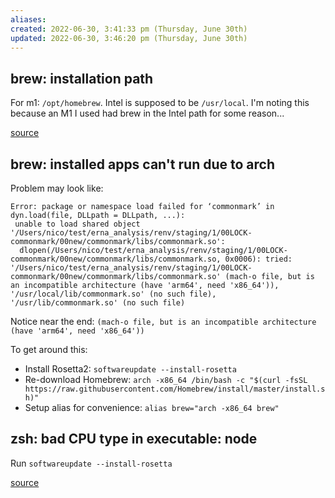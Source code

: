```yaml
---
aliases: 
created: 2022-06-30, 3:41:33 pm (Thursday, June 30th)
updated: 2022-06-30, 3:46:20 pm (Thursday, June 30th)
---
```


## brew: installation path

For m1: `/opt/homebrew`.
Intel is supposed to be `/usr/local`.
I'm noting this because an M1 I used had brew in the Intel path for some reason...

[source](https://stackoverflow.com/questions/70983104/brew-installs-not-appearing-in-usr-local-bin)

## brew: installed apps can't run due to arch

Problem may look like:
```
Error: package or namespace load failed for ‘commonmark’ in dyn.load(file, DLLpath = DLLpath, ...):
 unable to load shared object '/Users/nico/test/erna_analysis/renv/staging/1/00LOCK-commonmark/00new/commonmark/libs/commonmark.so':
  dlopen(/Users/nico/test/erna_analysis/renv/staging/1/00LOCK-commonmark/00new/commonmark/libs/commonmark.so, 0x0006): tried: '/Users/nico/test/erna_analysis/renv/staging/1/00LOCK-commonmark/00new/commonmark/libs/commonmark.so' (mach-o file, but is an incompatible architecture (have 'arm64', need 'x86_64')), '/usr/local/lib/commonmark.so' (no such file), '/usr/lib/commonmark.so' (no such file)
```

Notice near the end: `(mach-o file, but is an incompatible architecture (have 'arm64', need 'x86_64'))`

To get around this:
- Install Rosetta2: `softwareupdate --install-rosetta`
- Re-download Homebrew: `arch -x86_64 /bin/bash -c "$(curl -fsSL https://raw.githubusercontent.com/Homebrew/install/master/install.sh)"`
- Setup alias for convenience: `alias brew="arch -x86_64 brew"`

## zsh: bad CPU type in executable: node
Run `softwareupdate --install-rosetta`

[source](https://stackoverflow.com/questions/71122488/zsh-bad-cpu-type-in-executable-node)